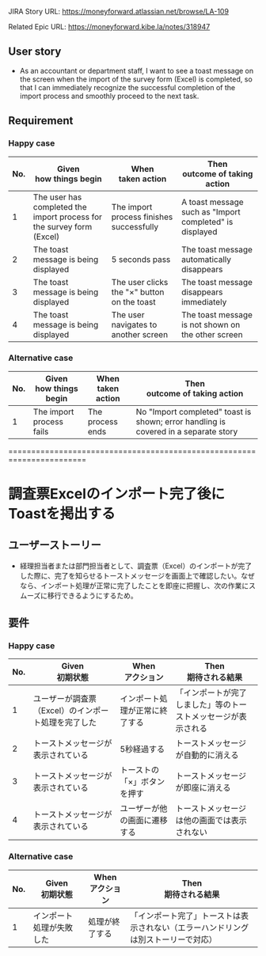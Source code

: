 JIRA Story URL: https://moneyforward.atlassian.net/browse/LA-109

Related Epic URL: https://moneyforward.kibe.la/notes/318947

## User story

* As an accountant or department staff, I want to see a toast message on the screen when the import of the survey form (Excel) is completed, so that I can immediately recognize the successful completion of the import process and smoothly proceed to the next task.

## Requirement

### Happy case

| No. | **Given**<br><span style="color: rgb(38, 38, 38)">how things begin</span> | **When**<br><span style="color: rgb(38, 38, 38)">taken action</span> | **Then**<br><span style="color: rgb(38, 38, 38)">outcome of taking action</span> | 
| --- | --- | --- | --- |
| 1 | The user has completed the import process for the survey form (Excel) | The import process finishes successfully | A toast message such as "Import completed" is displayed |
| 2 | The toast message is being displayed | 5 seconds pass | The toast message automatically disappears |
| 3 | The toast message is being displayed | The user clicks the "×" button on the toast | The toast message disappears immediately |
| 4 | The toast message is being displayed | The user navigates to another screen | The toast message is not shown on the other screen |

### Alternative case

| No. | **Given**<br><span style="color: rgb(38, 38, 38)">how things begin</span> | **When**<br><span style="color: rgb(38, 38, 38)">taken action</span> | **Then**<br><span style="color: rgb(38, 38, 38)">outcome of taking action</span> | 
| --- | --- | --- | --- |
| 1 | The import process fails | The process ends | No "Import completed" toast is shown; error handling is covered in a separate story |

=======================================================================

# 調査票Excelのインポート完了後にToastを掲出する

## ユーザーストーリー

* 経理担当者または部門担当者として、調査票（Excel）のインポートが完了した際に、完了を知らせるトーストメッセージを画面上で確認したい。なぜなら、インポート処理が正常に完了したことを即座に把握し、次の作業にスムーズに移行できるようにするため。

## 要件

### Happy case

| No. | **Given**<br><span style="color: rgb(38, 38, 38)">初期状態</span> | **When**<br><span style="color: rgb(38, 38, 38)">アクション</span> | **Then**<br><span style="color: rgb(38, 38, 38)">期待される結果</span> | 
| --- | --- | --- | --- |
| 1 | ユーザーが調査票（Excel）のインポート処理を完了した | インポート処理が正常に終了する | 「インポートが完了しました」等のトーストメッセージが表示される |
| 2 | トーストメッセージが表示されている | 5秒経過する | トーストメッセージが自動的に消える |
| 3 | トーストメッセージが表示されている | トーストの「×」ボタンを押す | トーストメッセージが即座に消える |
| 4 | トーストメッセージが表示されている | ユーザーが他の画面に遷移する | トーストメッセージは他の画面では表示されない |

### Alternative case

| No. | **Given**<br><span style="color: rgb(38, 38, 38)">初期状態</span> | **When**<br><span style="color: rgb(38, 38, 38)">アクション</span> | **Then**<br><span style="color: rgb(38, 38, 38)">期待される結果</span> | 
| --- | --- | --- | --- |
| 1 | インポート処理が失敗した | 処理が終了する | 「インポート完了」トーストは表示されない（エラーハンドリングは別ストーリーで対応） |
